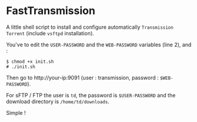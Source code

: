 # FastTransmission

A little shell script to install and configure automatically `Transmission Torrent` (include `vsftpd` installation).

You've to edit the `USER-PASSWORD` and the `WEB-PASSWORD` variables (line 2), and : 

```
$ chmod +x init.sh
# ./init.sh
```

Then go to http://your-ip:9091 (user : transmission, password : `$WEB-PASSWORD`). 

For sFTP / FTP the user is `td`, the password is `$USER-PASSWORD` and the download directory is `/home/td/downloads`. 

Simple !

